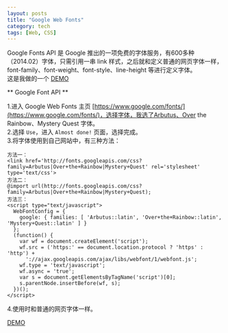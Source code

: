 ```yaml
---
layout: posts
title: "Google Web Fonts"
category: tech
tags: [Web, CSS]
---
```


Google Fonts API 是 Google 推出的一项免费的字体服务，有600多种（2014.02）字体，只需引用一串 link 样式，之后就和定义普通的网页字体一样，font-family、font-weight、font-style、line-height 等进行定义字体。  
这是我做的一个 [DEMO](/demo/google-fonts/ "Google Fonts API")

<!--break-->

** Google Font API **


1.进入 Google Web Fonts 主页 [https://www.google.com/fonts/](https://www.google.com/fonts/)，选择字体，我选了Arbutus、Over the Rainbow、Mystery Quest 字体。  
2.选择 `Use`，进入 `Almost done!` 页面，选择完成。  
3.将字体使用到自己网站中，有三种方法：

	方法一：
	<link href='http://fonts.googleapis.com/css?family=Arbutus|Over+the+Rainbow|Mystery+Quest' rel='stylesheet' type='text/css'>
	方法二：
	@import url(http://fonts.googleapis.com/css?family=Arbutus|Over+the+Rainbow|Mystery+Quest);
	方法三：
	<script type="text/javascript">
	  WebFontConfig = {
		google: { families: [ 'Arbutus::latin', 'Over+the+Rainbow::latin', 'Mystery+Quest::latin' ] }
	  };
	  (function() {
		var wf = document.createElement('script');
		wf.src = ('https:' == document.location.protocol ? 'https' : 'http') +
		  '://ajax.googleapis.com/ajax/libs/webfont/1/webfont.js';
		wf.type = 'text/javascript';
		wf.async = 'true';
		var s = document.getElementsByTagName('script')[0];
		s.parentNode.insertBefore(wf, s);
	  })(); 
	</script>

4.使用时和普通的网页字体一样。

[DEMO](/demo/google-fonts/ "Google Fonts API")